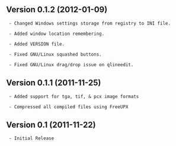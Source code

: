 

## Version 0.1.2 (2012-01-09) ##
```
 - Changed Windows settings storage from registry to INI file.

 - Added window location remembering.

 - Added VERSION file.

 - Fixed GNU/Linux squashed buttons.

 - Fixed GNU/Linux drag/drop issue on qlineedit.
```

## Version 0.1.1 (2011-11-25) ##
```
 - Added support for tga, tif, & pcx image formats

 - Compressed all compiled files using FreeUPX
```

## Version 0.1 (2011-11-22) ##
```
 - Initial Release
```